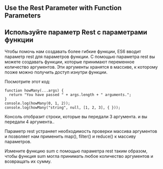 ## Use the Rest Parameter with Function Parameters

## Используйте параметр Rest с параметрами функции

Чтобы помочь нам создавать более гибкие функции, ES6 вводит параметр rest для параметров функции. С помощью параметра rest вы можете создавать функции, которые принимают переменное количество аргументов. Эти аргументы хранятся в массиве, к которому позже можно получить доступ изнутри функции.

Посмотрите этот код:
```
function howMany(...args) {
  return "You have passed " + args.length + " arguments.";
}
console.log(howMany(0, 1, 2));
console.log(howMany("string", null, [1, 2, 3], { }));
```

Консоль отобразит строки, которые вы передали 3 аргумента. и вы передали 4 аргумента..

Параметр rest устраняет необходимость проверки массива аргументов и позволяет нам применить map(), filter() и reduce() к массиву параметров.

Измените функцию sum с помощью параметра rest таким образом, чтобы функция sum могла принимать любое количество аргументов и возвращать их сумму.


